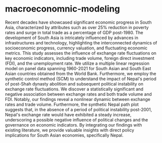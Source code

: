 # macroeconomnic-modeling

Recent decades have showcased significant economic progress in South Asia, characterized by attributes such as over 25\% reduction in poverty rates and surge in total trade as a percentage of GDP post-1980. The development of South Asia is intricately influenced by advances in infrastructures and technology, highlighting the interconnected dynamics of socioeconomic progress, currency valuation, and fluctuating economic metrics. This study assesses the influence of exchange rate fluctuations on key economic indicators, including trade volume, foreign direct investment (FDI), and the unemployment rate. We utilize a multiple linear regression model on panel data spanning 1960-2021 for South Asian and South East Asian countries obtained from the World Bank. Furthermore, we employ the synthetic control method (SCM) to understand the impact of Nepal's period of post-Shah dynasty abolition and subsequent political instability on exchange rate fluctuations. We discover a statistically significant and negative association between exchange rates and both trade volume and FDI. Notably, our findings reveal a nonlinear dynamic between exchange rates and trade volume. Furthermore, the synthetic Nepal path plot suggests that, in the absence of a period of political instability post-2001, Nepal's exchange rate would have exhibited a steady increase, underscoring a possible negative influence of political changes and the governance on economic indicators. By integrating our findings with existing literature, we provide valuable insights with direct policy implications for South Asian economies, specifically Nepal.
